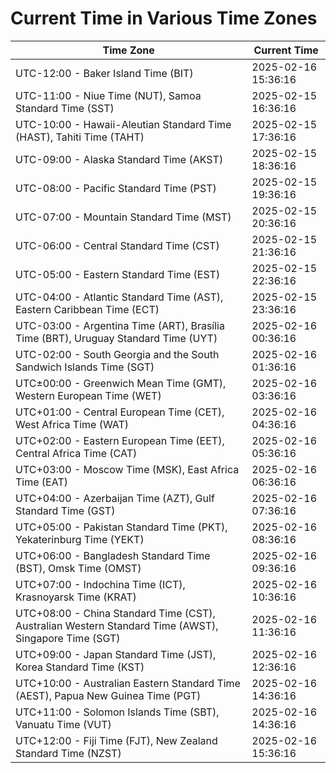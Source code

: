 # Current Time in Various Time Zones

| Time Zone | Current Time |
|-----------|--------------|
| UTC-12:00 - Baker Island Time (BIT) | 2025-02-16 15:36:16 |
| UTC-11:00 - Niue Time (NUT), Samoa Standard Time (SST) | 2025-02-15 16:36:16 |
| UTC-10:00 - Hawaii-Aleutian Standard Time (HAST), Tahiti Time (TAHT) | 2025-02-15 17:36:16 |
| UTC-09:00 - Alaska Standard Time (AKST) | 2025-02-15 18:36:16 |
| UTC-08:00 - Pacific Standard Time (PST) | 2025-02-15 19:36:16 |
| UTC-07:00 - Mountain Standard Time (MST) | 2025-02-15 20:36:16 |
| UTC-06:00 - Central Standard Time (CST) | 2025-02-15 21:36:16 |
| UTC-05:00 - Eastern Standard Time (EST) | 2025-02-15 22:36:16 |
| UTC-04:00 - Atlantic Standard Time (AST), Eastern Caribbean Time (ECT) | 2025-02-15 23:36:16 |
| UTC-03:00 - Argentina Time (ART), Brasília Time (BRT), Uruguay Standard Time (UYT) | 2025-02-16 00:36:16 |
| UTC-02:00 - South Georgia and the South Sandwich Islands Time (SGT) | 2025-02-16 01:36:16 |
| UTC±00:00 - Greenwich Mean Time (GMT), Western European Time (WET) | 2025-02-16 03:36:16 |
| UTC+01:00 - Central European Time (CET), West Africa Time (WAT) | 2025-02-16 04:36:16 |
| UTC+02:00 - Eastern European Time (EET), Central Africa Time (CAT) | 2025-02-16 05:36:16 |
| UTC+03:00 - Moscow Time (MSK), East Africa Time (EAT) | 2025-02-16 06:36:16 |
| UTC+04:00 - Azerbaijan Time (AZT), Gulf Standard Time (GST) | 2025-02-16 07:36:16 |
| UTC+05:00 - Pakistan Standard Time (PKT), Yekaterinburg Time (YEKT) | 2025-02-16 08:36:16 |
| UTC+06:00 - Bangladesh Standard Time (BST), Omsk Time (OMST) | 2025-02-16 09:36:16 |
| UTC+07:00 - Indochina Time (ICT), Krasnoyarsk Time (KRAT) | 2025-02-16 10:36:16 |
| UTC+08:00 - China Standard Time (CST), Australian Western Standard Time (AWST), Singapore Time (SGT) | 2025-02-16 11:36:16 |
| UTC+09:00 - Japan Standard Time (JST), Korea Standard Time (KST) | 2025-02-16 12:36:16 |
| UTC+10:00 - Australian Eastern Standard Time (AEST), Papua New Guinea Time (PGT) | 2025-02-16 14:36:16 |
| UTC+11:00 - Solomon Islands Time (SBT), Vanuatu Time (VUT) | 2025-02-16 14:36:16 |
| UTC+12:00 - Fiji Time (FJT), New Zealand Standard Time (NZST) | 2025-02-16 15:36:16 |

